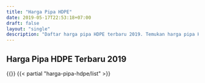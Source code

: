 ```yaml
---
title: "Harga Pipa HDPE"
date: 2019-05-17T22:53:18+07:00
draft: false
layout: "single"
description: "Daftar harga pipa HDPE terbaru 2019. Temukan harga pipa HDPE Vinilon, Swallow, Rucika Black, dll disini."
---
```


## Harga Pipa HDPE Terbaru 2019

{{<kontak-button>}}
{{< partial "harga-pipa-hdpe/list" >}}